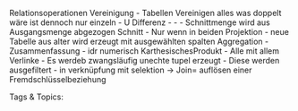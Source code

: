  Relationsoperationen
   Vereinigung
    - Tabellen Vereinigen alles was doppelt wäre ist dennoch nur einzeln
    - U
   Differenz
    - -
    - Schnittmenge wird aus Ausgangsmenge abgezogen
   Schnitt
    - Nur wenn in beiden
   Projektion
    - neue Tabelle aus alter wird erzeugt
    mit ausgewählten spalten
   Aggregation
    - Zusammenfassung
    - idr numerisch
   KarthesischesProdukt
    - Alle mit allem Verlinke
    - Es werdeb zwangsläufig unechte tupel erzeugt
    - Diese werden ausgefiltert
    - in verknüpfung mit selektion -> Join= auflösen einer Fremdschlüsselbeziehung

   Tags & Topics:
   